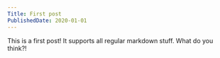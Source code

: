 ```yaml
---
Title: First post
PublishedDate: 2020-01-01
---
```

This is a first post! It supports all regular markdown stuff. What do you think?!